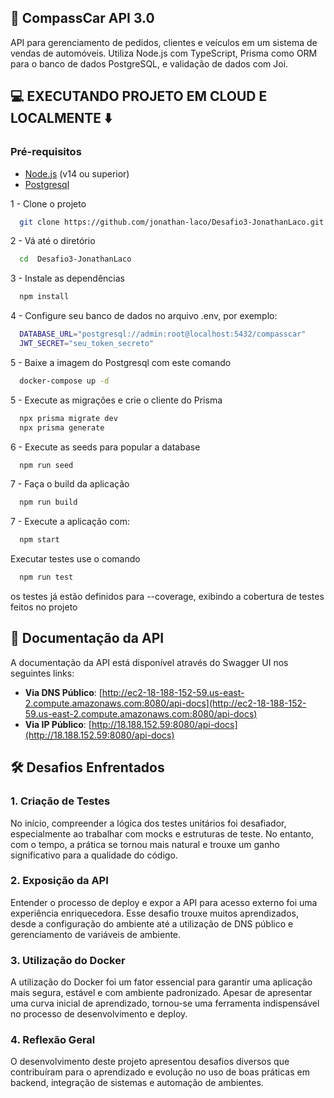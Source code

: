 ## 🚗 CompassCar API 3.0

API para gerenciamento de pedidos, clientes e veículos em um sistema de vendas de automóveis. Utiliza Node.js com TypeScript, Prisma como ORM para o banco de dados PostgreSQL, e validação de dados com Joi.

## 💻 EXECUTANDO PROJETO EM CLOUD E LOCALMENTE ⬇️

### Pré-requisitos

- [Node.js](https://nodejs.org/) (v14 ou superior)
- [Postgresql](https://www.postgresql.org/)

1 - Clone o projeto

```bash
  git clone https://github.com/jonathan-laco/Desafio3-JonathanLaco.git
```

2 - Vá até o diretório

```bash
  cd  Desafio3-JonathanLaco
```

3 - Instale as dependências

```bash
  npm install
```

4 - Configure seu banco de dados no arquivo .env, por exemplo:

```bash
  DATABASE_URL="postgresql://admin:root@localhost:5432/compasscar"
  JWT_SECRET="seu_token_secreto"
```

5 - Baixe a imagem do Postgresql com este comando

```bash
  docker-compose up -d
```

5 - Execute as migrações e crie o cliente do Prisma

```bash
  npx prisma migrate dev
  npx prisma generate
```

6 - Execute as seeds para popular a database

```bash
  npm run seed
```

7 - Faça o build da aplicação

```bash
  npm run build
```

7 - Execute a aplicação com:

```bash
  npm start
```

Executar testes use o comando

```bash
  npm run test
```

os testes já estão definidos para --coverage, exibindo a cobertura de testes feitos no projeto

## 🔢 Documentação da API

A documentação da API está disponível através do Swagger UI nos seguintes links:

- **Via DNS Público**: [http://ec2-18-188-152-59.us-east-2.compute.amazonaws.com:8080/api-docs](http://ec2-18-188-152-59.us-east-2.compute.amazonaws.com:8080/api-docs)
- **Via IP Público**: [http://18.188.152.59:8080/api-docs](http://18.188.152.59:8080/api-docs)

## 🛠️ Desafios Enfrentados

### 1. Criação de Testes

No início, compreender a lógica dos testes unitários foi desafiador, especialmente ao trabalhar com mocks e estruturas de teste. No entanto, com o tempo, a prática se tornou mais natural e trouxe um ganho significativo para a qualidade do código.

### 2. Exposição da API

Entender o processo de deploy e expor a API para acesso externo foi uma experiência enriquecedora. Esse desafio trouxe muitos aprendizados, desde a configuração do ambiente até a utilização de DNS público e gerenciamento de variáveis de ambiente.

### 3. Utilização do Docker

A utilização do Docker foi um fator essencial para garantir uma aplicação mais segura, estável e com ambiente padronizado. Apesar de apresentar uma curva inicial de aprendizado, tornou-se uma ferramenta indispensável no processo de desenvolvimento e deploy.

### 4. Reflexão Geral

O desenvolvimento deste projeto apresentou desafios diversos que contribuíram para o aprendizado e evolução no uso de boas práticas em backend, integração de sistemas e automação de ambientes.
